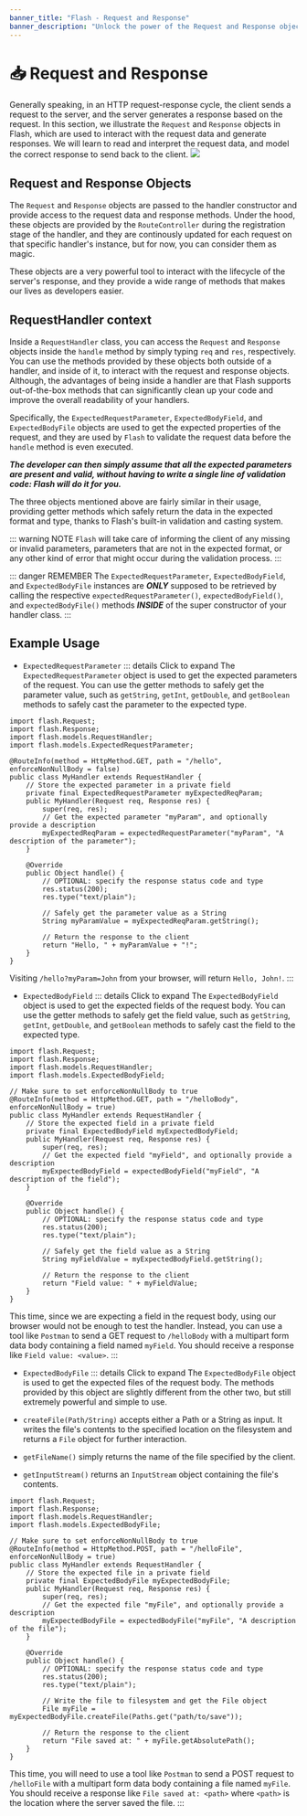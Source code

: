 ```yaml
---
banner_title: "Flash - Request and Response"
banner_description: "Unlock the power of the Request and Response objects in Flash."
---
```


# 📥 Request and Response

Generally speaking, in an HTTP request-response cycle, the client sends a request to the server, and the server generates a response based on the request.
In this section, we illustrate the `Request` and `Response` objects in Flash, which are used to interact with the request data and generate responses.
We will learn to read and interpret the request data, and model the correct response to send back to the client.
![](https://miro.medium.com/v2/resize:fit:696/1*wzzLb_xz5Mlykcd1bBqDig.png)

## Request and Response Objects

The `Request` and `Response` objects are passed to the handler constructor and provide access to the request data and response methods.
Under the hood, these objects are provided by the `RouteController` during the registration stage of the handler, and they are continously updated for each request on that specific handler's instance, but for now, you can consider them as magic.

These objects are a very powerful tool to interact with the lifecycle of the server's response, and they provide a wide range of methods that makes our lives as developers easier.

## RequestHandler context

Inside a `RequestHandler` class, you can access the `Request` and `Response` objects inside the `handle` method by simply typing `req` and `res`, respectively.
You can use the methods provided by these objects both outside of a handler, and inside of it, to interact with the request and response objects.
Although, the advantages of being inside a handler are that Flash supports out-of-the-box methods that can significantly clean up your code and improve
the overall readability of your handlers.

Specifically, the `ExpectedRequestParameter`, `ExpectedBodyField`, and `ExpectedBodyFile` objects are used to get the expected properties of the request,
and they are used by `Flash` to validate the request data before the `handle` method is even executed.

_**The developer can then simply assume that all the expected parameters are present and valid,
without having to write a single line of validation code: Flash will do it for you.**_

The three objects mentioned above are fairly similar in their usage, providing getter methods which safely return the data in the expected format and type,
thanks to Flash's built-in validation and casting system.

::: warning NOTE
`Flash` will take care of informing the client of any missing or invalid parameters,
parameters that are not in the expected format, or any other kind of error that might occur during the validation process.
:::

::: danger REMEMBER
The `ExpectedRequestParameter`, `ExpectedBodyField`, and `ExpectedBodyFile` instances are **_ONLY_** supposed to be retrieved by calling the respective
`expectedRequestParameter()`, `expectedBodyField()`, and `expectedBodyFile()` methods **_INSIDE_** of the super constructor of your handler class.
:::

## Example Usage

- `ExpectedRequestParameter`
::: details Click to expand
  The `ExpectedRequestParameter` object is used to get the expected parameters of the request.
  You can use the getter methods to safely get the parameter value, such as `getString`, `getInt`, `getDouble`, and `getBoolean` methods to safely cast the parameter to the expected type.

```java{8,11,16}
import flash.Request;
import flash.Response;
import flash.models.RequestHandler;
import flash.models.ExpectedRequestParameter;

@RouteInfo(method = HttpMethod.GET, path = "/hello", enforceNonNullBody = false)
public class MyHandler extends RequestHandler {
    // Store the expected parameter in a private field
    private final ExpectedRequestParameter myExpectedReqParam;
    public MyHandler(Request req, Response res) {
        super(req, res);
        // Get the expected parameter "myParam", and optionally provide a description
        myExpectedReqParam = expectedRequestParameter("myParam", "A description of the parameter");
    }

    @Override
    public Object handle() {
        // OPTIONAL: specify the response status code and type
        res.status(200);
        res.type("text/plain");
        
        // Safely get the parameter value as a String
        String myParamValue = myExpectedReqParam.getString();
        
        // Return the response to the client
        return "Hello, " + myParamValue + "!";
    }
}
```

Visiting `/hello?myParam=John` from your browser, will return `Hello, John!`.
:::

- `ExpectedBodyField`
::: details Click to expand
  The `ExpectedBodyField` object is used to get the expected fields of the request body.
  You can use the getter methods to safely get the field value, such as `getString`, `getInt`, `getDouble`, and `getBoolean` methods to safely cast the field to the expected type.

```java{8,11,16}
import flash.Request;
import flash.Response;
import flash.models.RequestHandler;
import flash.models.ExpectedBodyField;

// Make sure to set enforceNonNullBody to true
@RouteInfo(method = HttpMethod.GET, path = "/helloBody", enforceNonNullBody = true)
public class MyHandler extends RequestHandler {
    // Store the expected field in a private field
    private final ExpectedBodyField myExpectedBodyField;
    public MyHandler(Request req, Response res) {
        super(req, res);
        // Get the expected field "myField", and optionally provide a description
        myExpectedBodyField = expectedBodyField("myField", "A description of the field");
    }

    @Override
    public Object handle() {
        // OPTIONAL: specify the response status code and type
        res.status(200);
        res.type("text/plain");
        
        // Safely get the field value as a String
        String myFieldValue = myExpectedBodyField.getString();
        
        // Return the response to the client
        return "Field value: " + myFieldValue;
    }
}
```
This time, since we are expecting a field in the request body, using our browser would not be enough to test the handler.
Instead, you can use a tool like `Postman` to send a GET request to `/helloBody` with a multipart form data body containing a field named `myField`.
You should receive a response like `Field value: <value>`.
:::

- `ExpectedBodyFile`
::: details Click to expand 
The `ExpectedBodyFile` object is used to get the expected files of the request body.
The methods provided by this object are slightly different from the other two, but still extremely powerful and simple to use.

- `createFile(Path/String)` accepts either a Path or a String as input. It writes the file's contents to the specified location on the filesystem and returns a `File` object for further interaction.
- `getFileName()` simply returns the name of the file specified by the client.
- `getInputStream()` returns an `InputStream` object containing the file's contents.

```java{8,11,16}
import flash.Request;
import flash.Response;
import flash.models.RequestHandler;
import flash.models.ExpectedBodyFile;

// Make sure to set enforceNonNullBody to true
@RouteInfo(method = HttpMethod.POST, path = "/helloFile", enforceNonNullBody = true)
public class MyHandler extends RequestHandler {
    // Store the expected file in a private field
    private final ExpectedBodyFile myExpectedBodyFile;
    public MyHandler(Request req, Response res) {
        super(req, res);
        // Get the expected file "myFile", and optionally provide a description
        myExpectedBodyFile = expectedBodyFile("myFile", "A description of the file");
    }

    @Override
    public Object handle() {
        // OPTIONAL: specify the response status code and type
        res.status(200);
        res.type("text/plain");
        
        // Write the file to filesystem and get the File object
        File myFile = myExpectedBodyFile.createFile(Paths.get("path/to/save"));
        
        // Return the response to the client
        return "File saved at: " + myFile.getAbsolutePath();
    }
}
```
This time, you will need to use a tool like `Postman` to send a POST request to `/helloFile` with a multipart form data body containing a file named `myFile`.
You should receive a response like `File saved at: <path>` where `<path>` is the location where the server saved the file.
:::
